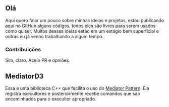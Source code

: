 ## Olá
Aqui quero falar um pouco sobre minhas ideias e projetos, estou publicando aqui no GitHub alguns códigos, todos eles são livres para serem usados como quiser.
Muitos dessas ideias estão em um estágio bem superficial e outras eu já venho trabalhando a algum tempo.

### Contribuições

Sim, claro. Aceio PR e opniões.

## MediatorD3
Essa é uma biblioteca C++ que facilita o uso do [Mediator Pattern](https://en.wikipedia.org/wiki/Mediator_pattern). Ela registra execultores e posteriormente recebe comandos que são encaminhados para o execultor apropriado.
